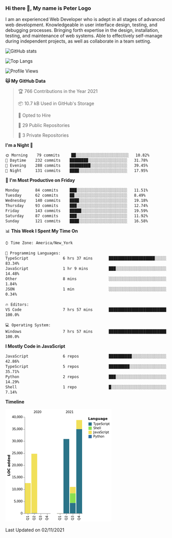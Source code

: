 ### Hi there 👋, My name is Peter Logo

I am an experienced Web Developer who is adept in all stages of advanced web development. Knowledgeable in user interface design, 
testing, and debugging processes. Bringing forth expertise in the design, installation, testing, and maintenance of web systems. 
Able to effectively self-manage during independent projects, as well as collaborate in a team setting.

![GitHub stats](https://github-readme-stats.vercel.app/api?username=peterlogo&show_icons=true&count_private=true&theme=dark)

![Top Langs](https://github-readme-stats.vercel.app/api/top-langs/?username=peterlogo&theme=dark&layout=compact&langs_count=8)

<!--START_SECTION:waka-->
![Profile Views](http://img.shields.io/badge/Profile%20Views-8-blue)

**🐱 My GitHub Data** 

> 🏆 766 Contributions in the Year 2021
 > 
> 📦 10.7 kB Used in GitHub's Storage 
 > 
> 💼 Opted to Hire
 > 
> 📜 29 Public Repositories 
 > 
> 🔑 3 Private Repositories  
 > 
**I'm a Night 🦉** 

```text
🌞 Morning    79 commits     ██░░░░░░░░░░░░░░░░░░░░░░░   10.82% 
🌆 Daytime    232 commits    ████████░░░░░░░░░░░░░░░░░   31.78% 
🌃 Evening    288 commits    █████████░░░░░░░░░░░░░░░░   39.45% 
🌙 Night      131 commits    ████░░░░░░░░░░░░░░░░░░░░░   17.95%

```
📅 **I'm Most Productive on Friday** 

```text
Monday       84 commits     ███░░░░░░░░░░░░░░░░░░░░░░   11.51% 
Tuesday      62 commits     ██░░░░░░░░░░░░░░░░░░░░░░░   8.49% 
Wednesday    140 commits    ████░░░░░░░░░░░░░░░░░░░░░   19.18% 
Thursday     93 commits     ███░░░░░░░░░░░░░░░░░░░░░░   12.74% 
Friday       143 commits    █████░░░░░░░░░░░░░░░░░░░░   19.59% 
Saturday     87 commits     ███░░░░░░░░░░░░░░░░░░░░░░   11.92% 
Sunday       121 commits    ████░░░░░░░░░░░░░░░░░░░░░   16.58%

```


📊 **This Week I Spent My Time On** 

```text
⌚︎ Time Zone: America/New_York

💬 Programming Languages: 
TypeScript               6 hrs 37 mins       ████████████████████░░░░░   83.34% 
JavaScript               1 hr 9 mins         ███░░░░░░░░░░░░░░░░░░░░░░   14.48% 
Other                    8 mins              ░░░░░░░░░░░░░░░░░░░░░░░░░   1.84% 
JSON                     1 min               ░░░░░░░░░░░░░░░░░░░░░░░░░   0.34%

🔥 Editors: 
VS Code                  7 hrs 57 mins       █████████████████████████   100.0%

💻 Operating System: 
Windows                  7 hrs 57 mins       █████████████████████████   100.0%

```

**I Mostly Code in JavaScript** 

```text
JavaScript               6 repos             ██████████░░░░░░░░░░░░░░░   42.86% 
TypeScript               5 repos             █████████░░░░░░░░░░░░░░░░   35.71% 
Python                   2 repos             ███░░░░░░░░░░░░░░░░░░░░░░   14.29% 
Shell                    1 repo              █░░░░░░░░░░░░░░░░░░░░░░░░   7.14%

```


**Timeline**

![Chart not found](https://raw.githubusercontent.com/peterlogo/peterlogo/main/charts/bar_graph.png) 


 Last Updated on 02/11/2021
<!--END_SECTION:waka-->


